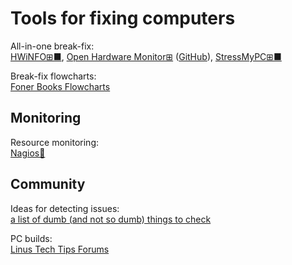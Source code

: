 
# Tools for fixing computers

All-in-one break-fix:  
[HWiNFO⊞■](https://www.hwinfo.com/),
[Open Hardware Monitor⊞](https://openhardwaremonitor.org/) ([GitHub](https://github.com/openhardwaremonitor/openhardwaremonitor)),
[StressMyPC⊞■](https://www.softwareok.com/?seite=Microsoft/StressMyPC)

Break-fix flowcharts:  
[Foner Books Flowcharts](https://www.fonerbooks.com/pcrepair.htm)

## Monitoring

Resource monitoring:  
[Nagios💾](https://www.nagios.org/)

## Community

Ideas for detecting issues:  
[a list of dumb (and not so dumb) things to check](https://everythingsysadmin.com/dumb-things-to-check.html)

PC builds:  
[Linus Tech Tips Forums](https://linustechtips.com/)
